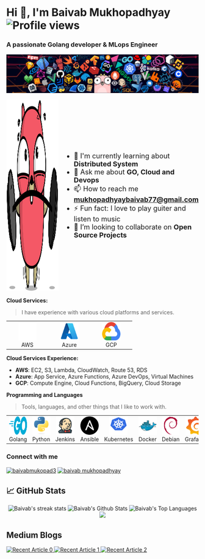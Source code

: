 # Hi 👋, I'm Baivab Mukhopadhyay ![Profile views](https://komarev.com/ghpvc/?username=itsbaivab&label=Stalked%20by&color=02f28a&style=flat)

### A passionate Golang developer & MLops Engineer

<p align="center">
    <img src="./header_1.png" alt="Header Image">
</p>


<div style="display: flex; align-items: center;">
    <div style="flex: 1;">
        <img height="500" src="./img/heavylifting.gif" alt="Animated GIF">
    </div>
    <div style="flex: 1; padding-left: 10px; font-size: 18px;">
        <ul>
            <li>🌱 I'm currently learning about <strong>Distributed System</strong></li>
            <li>💬 Ask me about <strong>GO, Cloud and Devops</strong></li>
            <li>📫 How to reach me <strong><a href="mailto:mukhopadhyaybaivab77@gmail.com">mukhopadhyaybaivab77@gmail.com</a></strong></li>
            <li>⚡ Fun fact: I love to play guiter and listen to music</li>
            <li>👯 I’m looking to collaborate on <strong>Open Source Projects</strong></li>
        </ul>
    </div>
</div>


**Cloud Services:**
> I have experience with various cloud platforms and services.
<table>
  <tr>
    <td align="center" width="96">
      <a href="#cloud-services">
        <img src="./img/aws.png" width="48" height="48" alt="AWS" />
      </a>
      <br>AWS
    </td>
    <td align="center" width="96">
      <a href="#cloud-services">
        <img src="./img/azure.png" width="48" height="48" alt="Azure" />
      </a>
      <br>Azure
    </td>
    <td align="center" width="96">
      <a href="#cloud-services">
        <img src="./img/gcp.png" width="48" height="48" alt="GCP" />
      </a>
      <br>GCP
    </td>
  </tr>
</table>

**Cloud Services Experience:**
- **AWS**: EC2, S3, Lambda, CloudWatch, Route 53, RDS
- **Azure**: App Service, Azure Functions, Azure DevOps, Virtual Machines
- **GCP**: Compute Engine, Cloud Functions, BigQuery, Cloud Storage


**Programming and Languages**

> Tools, languages, and other things that I like to work with.

<table>
  <tr>
    <td align="center" width="96">
      <a href="#macropower-tech">
        <img src="./img/go-flat.svg" width="48" height="48" alt="Golang" />
      </a>
      <br>Golang 
    </td>
    <td align="center" width="96">
      <a href="#macropower-tech">
        <img src="./img/python-original.svg" width="48" height="48" alt="Python" />
      </a>
      <br>Python
    </td>
    <td align="center" width="96">
      <a href="#macropower-tech">
        <img src="./img/jenkins.png" width="48" height="48" alt="Jsonnet" />
      </a>
      <br>Jenkins
    </td>
    <td align="center" width="96">
      <a href="#macropower-tech">
        <img src="./img/ansible.webp" width="48" height="48" alt="TypeScript" />
      </a>
      <br>Ansible
    </td>
    <td align="center" width="96">
      <a href="#macropower-tech" >
        <img src="https://raw.githubusercontent.com/cncf/artwork/master/projects/kubernetes/icon/color/kubernetes-icon-color.svg" width="48" height="48" alt="Kubernetes" />
      </a>
      <br>Kubernetes
    </td>
    <td align="center" width="96">
      <a href="#macropower-tech" >
        <img src="./img/docker-original.svg" width="48" height="48" alt="Docker" />
      </a>
      <br>Docker
    </td>
    <td align="center"  width="96">
      <a href="#macropower-tech">
        <img src="./img/debian-original.svg" width="48" height="48" alt="Debian" />
      </a>
      <br>Debian
    </td>
    <td align="center" width="96">
      <a href="#macropower-tech" >
        <img src="https://raw.githubusercontent.com/grafana/grafana/master/public/img/grafana_icon.svg" width="48" height="48" alt="Grafana" />
      </a>
      <br>Grafana
    </td>
  </tr>
</table>

### Connect with me

<p align="left">
<a href="https://x.com/baivabhere" target="_blank"><img align="center" src="https://raw.githubusercontent.com/rahuldkjain/github-profile-readme-generator/master/src/images/icons/Social/twitter.svg" alt="baivabmukopad3" height="30" width="40" /></a>
<a href="https://www.linkedin.com/in/baivab-mukhopadhyay-a6970b24a/" target="_blank"><img align="center" src="https://raw.githubusercontent.com/rahuldkjain/github-profile-readme-generator/master/src/images/icons/Social/linked-in-alt.svg" alt="baivab mukhopadhyay" height="30" width="40" /></a>
</p>

## &#x1f4c8; GitHub Stats

<div align="center">
  <img width="450" src="https://github-readme-streak-stats.herokuapp.com/?user=itsbaivab&theme=tokyonight" alt="Baivab's streak stats"/>
  <img width="450" src="https://github-readme-stats-defcon27.vercel.app/api?username=itsbaivab&show_icons=true&line_height=25.5&theme=tokyonight" alt="Baivab's Github Stats" />
  <img width="450" src="https://github-readme-stats-defcon27.vercel.app/api/top-langs/?username=itsbaivab&langs_count=10&hide=handlebars,jupyter%20notebook,css&theme=tokyonight&line_height=144&layout=compact" alt="Baivab's Top Languages"/>
</div>

<div align="center">
  <a href="https://github.com/itsbaivab/Meshery">
    <img width="450" src="https://github-readme-stats.vercel.app/api/pin/?username=itsbaivab&repo=Meshery&title_color=5dade2&text_color=ffffff&icon_color=ffffff&bg_color=1d1f21" />
  </a>
</div>

## Medium Blogs
<a target="_blank" href="https://github-readme-medium-recent-article.vercel.app/medium/@baivabmukhopadhyay/0"><img src="https://github-readme-medium-recent-article.vercel.app/medium/@baivabmukhopadhyay/0" alt="Recent Article 0">
<a target="_blank" href="https://github-readme-medium-recent-article.vercel.app/medium/@baivabmukhopadhyay/1"><img src="https://github-readme-medium-recent-article.vercel.app/medium/@baivabmukhopadhyay/1" alt="Recent Article 1">
<a target="_blank" href="https://github-readme-medium-recent-article.vercel.app/medium/@baivabmukhopadhyay/2"><img src="https://github-readme-medium-recent-article.vercel.app/medium/@baivabmukhopadhyay/2" alt="Recent Article 2">

